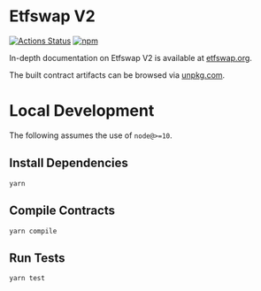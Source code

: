 # Etfswap V2

[![Actions Status](https://github.com/Etfswap/etfswap-v2-periphery/workflows/CI/badge.svg)](https://github.com/Etfswap/etfswap-v2-periphery/actions)
[![npm](https://img.shields.io/npm/v/@etfswap/v2-periphery?style=flat-square)](https://npmjs.com/package/@etfswap/v2-periphery)

In-depth documentation on Etfswap V2 is available at [etfswap.org](https://etfswap.org/docs).

The built contract artifacts can be browsed via [unpkg.com](https://unpkg.com/browse/@etfswap/v2-periphery@latest/).

# Local Development

The following assumes the use of `node@>=10`.

## Install Dependencies

`yarn`

## Compile Contracts

`yarn compile`

## Run Tests

`yarn test`
